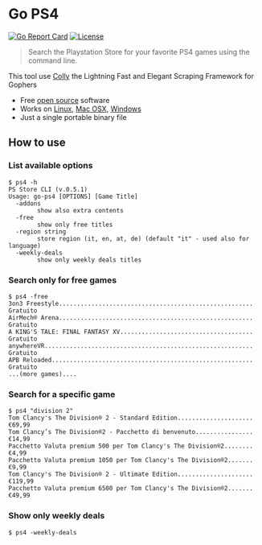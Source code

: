 # Go PS4

[![Go Report Card](https://goreportcard.com/badge/github.com/lucasepe/go-ps4)](https://goreportcard.com/report/github.com/lucasepe/go-ps4) [![License](https://img.shields.io/badge/License-MIT-blue.svg)](https://github.com/gojp/goreportcard/blob/master/LICENSE)

> Search the Playstation Store for your favorite PS4 games using the command line.

This tool use [Colly](https://github.com/gocolly/colly) the Lightning Fast and Elegant Scraping Framework for Gophers


- Free [open source](https://github.com/lucasepe/go-ps4) software
- Works on [Linux](https://github.com/lucasepe/go-ps4/releases/download/v1.0.0/ps4-linux-amd64), [Mac OSX](https://github.com/lucasepe/go-ps4/releases/download/v1.0.0/ps4-darwin-amd64), [Windows](https://github.com/lucasepe/go-ps4/releases/download/v1.0.0/ps4-windows-amd64.exe)
- Just a single portable binary file


## How to use

### List available options

```shell
$ ps4 -h
PS Store CLI (v.0.5.1)
Usage: go-ps4 [OPTIONS] [Game Title]
  -addons
        show also extra contents
  -free
        show only free titles
  -region string
        store region (it, en, at, de) (default "it" - used also for language)
  -weekly-deals
        show only weekly deals titles
```

### Search only for free games

```shell
$ ps4 -free
3on3 Freestyle...................................................... Gratuito
AirMech® Arena...................................................... Gratuito
A KING'S TALE: FINAL FANTASY XV..................................... Gratuito
anywhereVR.......................................................... Gratuito
APB Reloaded........................................................ Gratuito
...(more games)....
```

### Search for a specific game

```shell
$ ps4 "division 2"
Tom Clancy's The Division® 2 - Standard Edition..................... €69,99
Tom Clancy’s The Division®2 - Pacchetto di benvenuto................ €14,99
Pacchetto Valuta premium 500 per Tom Clancy's The Division®2........ €4,99
Pacchetto Valuta premium 1050 per Tom Clancy's The Division®2....... €9,99
Tom Clancy's The Division® 2 - Ultimate Edition..................... €119,99
Pacchetto Valuta premium 6500 per Tom Clancy's The Division®2....... €49,99
```

### Show only weekly deals

```shell
$ ps4 -weekly-deals
```

